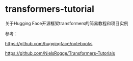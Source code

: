 # transformers-tutorial
关于Hugging Face开源框架transformers的简易教程和项目实例



参考：

https://github.com/huggingface/notebooks

https://github.com/NielsRogge/Transformers-Tutorials